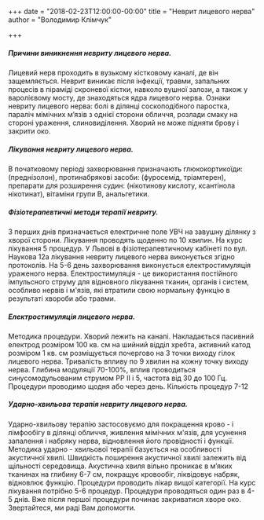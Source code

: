 +++
date = "2018-02-23T12:00:00-00:00"
title = "Неврит лицевого нерва"
author = "Володимир Клімчук"

+++

##### Причини виникнення невриту лицевого нерва.
 
Лицевий нерв проходить в вузькому кістковому каналі, де він защемляється. Неврит виникає після інфекції, травми, запальних процесів в піраміді скроневої кістки, навколо вушної залози, а також у варолієвому мосту, де знаходяться ядра лицевого нерва. Ознаки невриту лицевого нерва: болі в ділянці соскоподібного паростка, параліч мімічних м’язів з однієї сторони обличчя, розлади смаку на стороні ураження, слиновиділення. Хворий не може підняти брову і закрити око.

##### Лікування невриту лицевого нерва.

В початковому періоді захворювання призначають глюкокортикоїди: (преднізолон), протинабрякові засоби: (фуросемід, тріамтерен),  препарати для розширення судин: (нікотинову кислоту, ксантінола нікотинат), вітаміни групи B, анальгетики. 

##### Фізіотерапевтичні методи терапії невриту.

З перших днів призначається електричне поле УВЧ на завушну ділянку з хворої сторони. Лікування проводять щоденно по 10 хвилин. На курс лікування 5 процедур. У Львові в фізіотерапевтичному кабінеті по вул. Наукова 12а лікування невриту лицевого нерва виконується згідно протоколів. 
На 5-6 день захворювання виконується електростимуляція ураженого нерва. Електростимуляція - це використання постійного імпульсного струму для відновного лікування тканин, органів і систем, особливо нервів і м'язів, які втратили свою нормальну функцію в результаті хвороби або травми. 

##### Електростимуляція лицевого нерва.

Методика процедури. Хворий лежить на канапі. Накладається пасивний електрод розміром 100 кв. см на шийний відділ хребта, активний катод розміром 1 кв. см розміщується почергово на 3 точки виходу гілок лицевого нерва. Тривалість впливу по 9 хвилин на кожну точку виходу нерва. Глибина модуляції 70-100%, вплив проводиться синусомодульованим струмом РР II і 5, частота від 30 до 100 Гц. Процедури проводимо щодня або через день. Кількість процедур 7-12 

##### Ударно-хвильова терапія невриту лицевого нерва.

 Ударно-хвильову терапію застосовуємо для покращення крово - і лімфообігу в ділянці обличчя, живлення мімічних м'язів, для усунення запалення і набряку нерва, відновлення його провідності і функції. Методика ударно - хвильової терапії базується на особливості акустичної хвилі. Швидкість поширення акустичної хвилі залежить від щільності середовища. Акустична хвиля вільно проникає в м’яких тканинах на глибину 6-7 см, покращує кровообіг, ліквідовує набряк, відновлює функцію. Процедури проводить лікар вищої категорії. На курс лікування потрібно 5-6 процедур. Процедури проводяться один раз в 4-5 днів. Вже після першої процедури починає закриватися хворе око. Звертайтеся, ми раді Вам допомогти.



